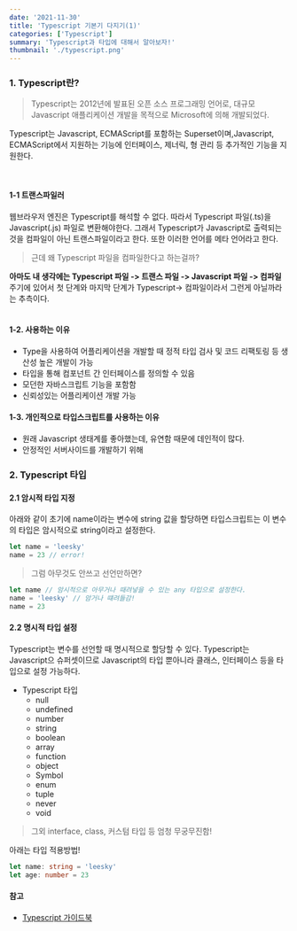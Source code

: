 ```yaml
---
date: '2021-11-30'
title: 'Typescript 기본기 다지기(1)'
categories: ['Typescript']
summary: 'Typescript과 타입에 대해서 알아보자!'
thumbnail: './typescript.png'
---
```


### 1. Typescript란?

> Typescript는 2012년에 발표된 오픈 소스 프로그래밍 언어로, 대규모 Javascript
> 애플리케이션 개발을 목적으로 Microsoft에 의해 개발되었다.

Typescript는 Javascript, ECMAScript를 포함하는 Superset이며,Javascript, ECMAScript에서 지원하는 기능에 인터페이스, 제너릭, 형 관리 등 추가적인 기능을
지원한다.
<br>

<br>

#### 1-1 트랜스파일러

웹브라우저 엔진은 Typescript를 해석할 수 없다. 따라서 Typescript 파일(.ts)을 Javascript(.js) 파일로 변환해야한다. 그래서 Typescript가 Javascript로 출력되는 것을 컴파일이 아닌 트랜스파일이라고 한다. 또한 이러한 언어를 메타 언어라고 한다.

> 근데 왜 Typescript 파일을 컴파일한다고 하는걸까?

**아마도 내 생각에는 Typescript 파일 -> 트랜스 파일 -> Javascript 파일 -> 컴파일** 주기에 있어서 첫 단계와 마지막 단계가 Typescript-> 컴파일이라서 그런게 아닐까라는 추측이다.
<br>
<br>

#### 1-2. 사용하는 이유

- Type을 사용하여 어플리케이션을 개발할 때 정적 타입 검사 및 코드 리팩토링 등 생산성 높은 개발이 가능
- 타입을 통해 컴포넌트 간 인터페이스를 정의할 수 있음
- 모던한 자바스크립트 기능을 포함함
- 신뢰성있는 어플리케이션 개발 가능

#### 1-3. 개인적으로 타입스크립트를 사용하는 이유

- 원래 Javascript 생태계를 좋아했는데, 유연함 때문에 데인적이 많다.
- 안정적인 서버사이드를 개발하기 위해

### 2. Typescript 타입

#### 2.1 암시적 타입 지정

아래와 같이 초기에 name이라는 변수에 string 값을 할당하면
타입스크립트는 이 변수의 타입은 암시적으로 string이라고 설정한다.

```ts
let name = 'leesky'
name = 23 // error!
```

> 그럼 아무것도 안쓰고 선언만하면?

```ts
let name // 암시적으로 아무거나 때려넣을 수 있는 any 타입으로 설정한다.
name = 'leesky' // 암거나 떄려들감!
name = 23
```

#### 2.2 명시적 타입 설정

Typescript는 변수를 선언할 때 명시적으로 할당할 수 있다. Typescript는 Javascript으 슈퍼셋이므로 Javascript의 타입 뿐아니라 클래스, 인터페이스 등을 타입으로 설정 가능하다.

- Typescript 타입
  - null
  - undefined
  - number
  - string
  - boolean
  - array
  - function
  - object
  - Symbol
  - enum
  - tuple
  - never
  - void

> 그외 interface, class, 커스텀 타입 등 엄청 무궁무진함!

아래는 타입 적용방법!

```ts
let name: string = 'leesky'
let age: number = 23
```

#### 참고

- [Typescript 가이드북](https://yamoo9.gitbook.io/typescript/)
